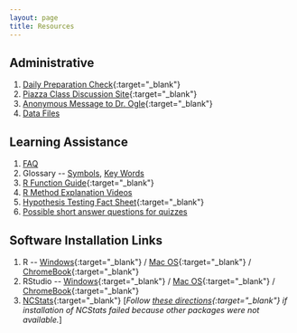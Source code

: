```yaml
---
layout: page
title: Resources
---
```


## Administrative
1. [Daily Preparation Check](https://forms.gle/hoWv15KZUNJpWLA26){:target="_blank"}
1. [Piazza Class Discussion Site](https://piazza.com/northland/spring2020/mth107/home){:target="_blank"}
1. [Anonymous Message to Dr. Ogle](https://www.surveymonkey.com/r/KC87PJW){:target="_blank"}
1. [Data Files](data_107)

## Learning Assistance
1. [FAQ](FAQ/)
1. Glossary -- [Symbols](symbols), [Key Words](definitions)
1. [R Function Guide](MTH107-RGuide.pdf){:target="_blank"}
1. [R Method Explanation Videos](RVideos)
1. [Hypothesis Testing Fact Sheet](MTH107-HOGuide.pdf){:target="_blank"}
1. [Possible short answer questions for quizzes](ShortAnswerQuestions)

## Software Installation Links
1. R -- [Windows](http://derekogle.com/IFAR/supplements/installations/InstallRWin.html){:target="_blank"} / [Mac OS](http://derekogle.com/IFAR/supplements/installations/InstallRMac.html){:target="_blank"} / [ChromeBook](FAQ/FAQs/ChromeBook){:target="_blank"}
1. RStudio -- [Windows](http://derekogle.com/IFAR/supplements/installations/InstallRStudioWin.html){:target="_blank"} / [Mac OS](http://derekogle.com/IFAR/supplements/installations/InstallRStudioMac.html){:target="_blank"} / [ChromeBook](FAQ/FAQs/ChromeBook){:target="_blank"}
1. [NCStats](https://github.com/droglenc/NCStats#installation){:target="_blank"} [*Follow [these directions](http://derekogle.com/IFAR/supplements/installations/InstallPackagesRStudio.html){:target="_blank"} if installation of NCStats failed because other packages were not available.*]

